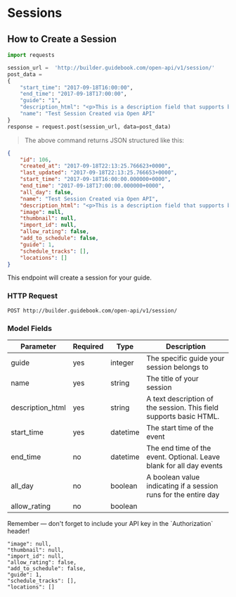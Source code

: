 # Sessions

## How to Create a Session


```python
import requests

session_url =  'http://builder.guidebook.com/open-api/v1/session/'
post_data =
{
	"start_time": "2017-09-18T16:00:00",
	"end_time": "2017-09-18T17:00:00",
	"guide": "1",
	"description_html": "<p>This is a description field that supports basical HTML</p>",
	"name": "Test Session Created via Open API"
}
response = request.post(session_url, data=post_data)

```

> The above command returns JSON structured like this:

```json
{
	"id": 106,
	"created_at": "2017-09-18T22:13:25.766623+0000",
	"last_updated": "2017-09-18T22:13:25.766653+0000",
	"start_time": "2017-09-18T16:00:00.000000+0000",
	"end_time": "2017-09-18T17:00:00.000000+0000",
	"all_day": false,
	"name": "Test Session Created via Open API",
	"description_html": "<p>This is a description field that supports basical HTML</p>",
	"image": null,
	"thumbnail": null,
	"import_id": null,
	"allow_rating": false,
	"add_to_schedule": false,
	"guide": 1,
	"schedule_tracks": [],
	"locations": []
}
```



This endpoint will create a session for your guide.

### HTTP Request

`POST http://builder.guidebook.com/open-api/v1/session/`

### Model Fields

Parameter       | Required  | Type    | Description
---------       | --------  | ------- | -----------
guide           | yes | integer  | The specific guide your session belongs to
name            | yes | string   | The title of your session
description_html| yes | string   | A text description of the session.  This field supports basic HTML.
start_time      | yes | datetime | The start time of the event
end_time        | no  | datetime | The end time of the event.  Optional.  Leave blank for all day events
all_day         | no  | boolean  | A boolean value indicating if a session runs for the entire day
allow_rating    | no  | boolean  |

<aside class="success">
Remember — don't forget to include your API key in the `Authorization` header!
</aside>




	"image": null,
	"thumbnail": null,
	"import_id": null,
	"allow_rating": false,
	"add_to_schedule": false,
	"guide": 1,
	"schedule_tracks": [],
	"locations": []